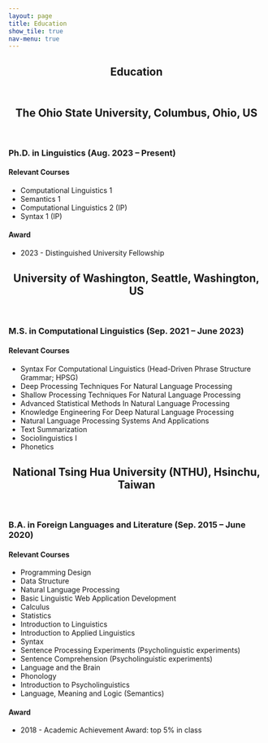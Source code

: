 ```yaml
---
layout: page
title: Education
show_tile: true
nav-menu: true
---
```


<!-- Main -->
<div id="main" class="alt">
	
<!-- One -->	
<section id="one">
	<div class="inner">
		<header class="major">
			<h1>Education</h1>
		</header>
	</div>
</section>

<section id="two">
	<div class="inner">
		<header class="major">
			<h2>The Ohio State University, Columbus, Ohio, US</h2>
		</header>
		<h3>Ph.D. in Linguistics (Aug. 2023 – Present)</h3>
		<h4>Relevant Courses</h4>
		<ul>
			<li>Computational Linguistics 1</li>
			<li>Semantics 1</li>
			<li>Computational Linguistics 2 (IP)</li>
			<li>Syntax 1 (IP)</li>
		</ul>
		<h4>Award</h4>
		<ul>
			<li>2023 - Distinguished University Fellowship</li>
		</ul>
	</div>
</section>

<!-- Three -->
<section id="three">
	<div class="inner">
		<header class="major">
			<h2>University of Washington, Seattle, Washington, US</h2>
		</header>
		<h3>M.S. in Computational Linguistics (Sep. 2021 – June 2023)</h3>
		<h4>Relevant Courses</h4>
		<ul>
			<li>Syntax For Computational Linguistics (Head-Driven Phrase Structure Grammar; HPSG)</li>
			<li>Deep Processing Techniques For Natural Language Processing</li>
			<li>Shallow Processing Techniques For Natural Language Processing</li>
			<li>Advanced Statistical Methods In Natural Language Processing</li>
			<li>Knowledge Engineering For Deep Natural Language Processing</li>
			<li>Natural Language Processing Systems And Applications</li>
			<li>Text Summarization</li>
			<li>Sociolinguistics I</li>
			<li>Phonetics</li>
		</ul>
	</div>
</section>

<!-- Four -->
<section id="four">
	<div class="inner">
		<header class="major">
			<h2>National Tsing Hua University (NTHU), Hsinchu, Taiwan</h2>
		</header>
		<h3>B.A. in Foreign Languages and Literature (Sep. 2015 – June 2020)</h3>
		<h4>Relevant Courses</h4>
		<ul>
			<li>Programming Design</li>
			<li>Data Structure</li>
			<li>Natural Language Processing</li>
			<li>Basic Linguistic Web Application Development</li>
			<li>Calculus</li>
			<li>Statistics</li>
			<li>Introduction to Linguistics</li>
			<li>Introduction to Applied Linguistics</li>
			<li>Syntax</li>
			<li>Sentence Processing Experiments (Psycholinguistic experiments)</li>
			<li>Sentence Comprehension (Psycholinguistic experiments)</li>
			<li>Language and the Brain</li>
			<li>Phonology</li>
			<li>Introduction to Psycholinguistics</li>
			<li>Language, Meaning and Logic (Semantics)</li>
		</ul>
		<h4>Award</h4>
		<ul>
			<li>2018 - Academic Achievement Award: top 5% in class</li>
		</ul>
	</div>
</section>
</div>
